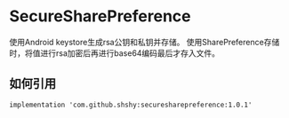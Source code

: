 # SecureSharePreference
使用Android keystore生成rsa公钥和私钥并存储。
使用SharePreference存储时，将值进行rsa加密后再进行base64编码最后才存入文件。
## 如何引用
```
implementation 'com.github.shshy:securesharepreference:1.0.1'
```